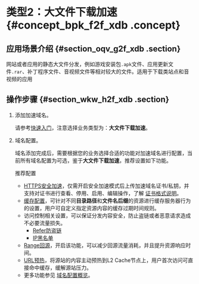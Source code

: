 # 类型2：大文件下载加速 {#concept_bpk_f2f_xdb .concept}

## 应用场景介绍 {#section_oqv_g2f_xdb .section}

网站或者应用的静态大文件分发，例如游戏安装包`.apk`文件、应用更新文件`.rar`、补丁程序文件、音视频文件等相对较大的文件。适用于下载类站点和音视频的应用

## 操作步骤 {#section_wkw_h2f_xdb .section}

1.  添加加速域名。

    请参考[快速入门](../../../../intl.zh-CN/快速入门/快速入门.md#)，注意选择业务类型为：**大文件下载加速**。

2.  域名配置。

    域名添加完成后，需要根据您的业务选择合适的功能对加速域名进行配置，当前所有域名配置为可选，鉴于**大文件下载加速**，推荐设置如下功能。

    推荐配置

    -   [HTTPS安全加速](intl.zh-CN/用户指南/域名管理/HTTPS安全加速/HTTPS安全加速设置.md#)，仅需开启安全加速模式后上传加速域名证书/私钥，并支持对证书进行查看、停用、启用、编辑操作，了解 [证书格式说明](intl.zh-CN/用户指南/域名管理/HTTPS安全加速/证书格式说明.md#)。
    -   [缓存配置](intl.zh-CN/用户指南/域名管理/节点缓存设置/缓存配置.md#)，可针对不同**目录路径**和**文件名后缀**的资源进行缓存服务器行为的设置，用户可自定义指定资源内容的缓存过期时间规则。
    -   访问控制相关设置，可以保证分发内容安全，防止盗链或者恶意请求造成不必要流量损失。
        -   [Refer防盗链](intl.zh-CN/用户指南/域名管理/访问控制设置/防盗链.md#)
        -   [IP黑名单](intl.zh-CN/用户指南/域名管理/访问控制设置/IP黑名单和白名单.md#)
    -   [Range回源](intl.zh-CN/用户指南/域名管理/视频相关配置/Range回源.md#)，开启该功能，可以减少回源流量消耗，并且提升资源响应时间。
    -   [URL预热](intl.zh-CN/用户指南/刷新缓存.md#)，将源站的内容主动预热到L2 Cache节点上，用户首次访问可直接命中缓存，缓解源站压力。
    -   更多功能参见 [域名配置概览](intl.zh-CN/用户指南/CDN功能列表.md#)。

